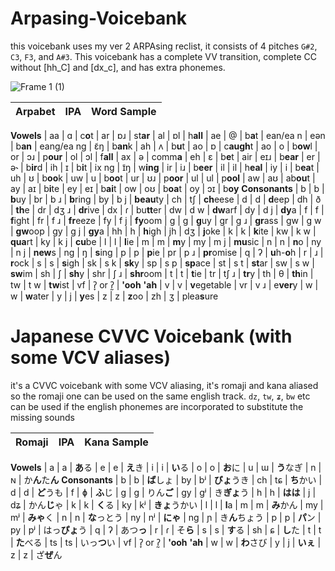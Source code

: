 # Arpasing-Voicebank
this voicebank uses my ver 2 ARPAsing reclist, it consists of 4 pitches `G#2`, `C3`, `F3`, and `A#3`. This voicebank has a complete VV transition, complete CC without [hh_C] and [dx_c], and has extra phonemes.

![Frame 1 (1)](https://github.com/user-attachments/assets/c28d3dfa-feeb-4c16-b38a-2c9ac0a66284)

| Arpabet | IPA | Word Sample |
| ------------- | ------------- | ------------- |
**Vowels**
| aa  | ɑ  | c**o**t
| ar  | ɒɹ  | st**ar**
| al  |  ɒl | h**all**
| ae  | @ | b**a**t
| ean/ea n  | eən  | b**an**
| eang/ea ng | ɛ̃ŋ  | b**an**k
| ah  | ʌ  | b**u**t
| ao  | ɒ  | c**augh**t
| ao  | o  | b**ow**l
| or  | ɔɹ  | p**our**
| ol  | ɔl | f**all**
| ax  | ə  | comm**a**
| eh  | ɛ  | b**e**t
| air  | eɪɹ  | b**ear**
| er  | ə˞  | b**ir**d
| ih | ɪ  | b**i**t
| ix ng | ɪ̃ŋ  | w**ing**
| ir | iɹ  | b**eer**
| il | il | h**eal**
| iy  | i  | b**ea**t
| uh  | ʊ  | b**oo**k
| uw  | u  | b**oo**t
| ur  | ʊɹ  | p**oor**
| ul  |  ul | p**ool**
| aw  | aʊ  | ab**ou**t
| ay  | aɪ  | b**i**te
| ey  | eɪ  | b**ai**t
| ow  | oʊ  | b**oa**t
| oy  | ɔɪ  | b**oy**
**Consonants**
| b  | b  | **b**uy
| br  | b ɹ | **b**ring
| by  | b j | **beau**ty
| ch  | tʃ  | **ch**eese
| d  | d  | **d**eep
| dh  | ð  | **th**e
| dr | dʒ ɹ | **dr**ive
| dx  | ɾ  | bu**tt**er
| dw  | d w | **dw**arf
| dy  | d j | **dy**a
| f  | f  | **f**ight
| fr  | f ɹ  | **fr**eeze
| fy  | f j  | **fy**oom
| g | g  | **g**uy
| gr | g ɹ  | **gr**ass
| gw | g w  | **gw**oop
| gy | g j  | **gy**a
| hh  | h  | **h**igh
| jh  | dʒ  | **j**oke
| k  | k  | **k**ite
| kw  | k w  | **qua**rt
| ky  | k j  | **cu**be
| l  | l  | **l**ie
| m  | m  | **m**y
| my  | m j  | **mu**sic
| n  | n  | **n**o
| ny  | n j  | **new**s
| ng  | ŋ  | **s**ing
| p  | p  | **p**ie
| pr  | p ɹ | **pr**omise
| q  | ʔ  | **u**h-**o**h
| r  | ɹ  | **r**ock
| s  | s  | **s**igh
| sk  | s k  | **sk**y
| sp  | s p  | **sp**ace
| st  | s t  | **st**ar
| sw  | s w  | **sw**im
| sh  | ʃ  | **sh**y
| shr  | ʃ ɹ  | **shr**oom
| t  | t  | **t**ie
| tr | tʃ ɹ | **tr**y
| th | θ  | **th**in
| tw | t w  | **tw**ist
| vf  | ʔ̞ or ʔ̰  | **'ooh** **'ah**
| v  | v  | **v**egetable
| vr  | v ɹ  | e**ver**y
| w  | w  | **w**ater
| y  | j  | **y**es
| z  | z  | **z**oo
| zh | ʒ  | plea**s**ure

# Japanese CVVC Voicebank (with some VCV aliases)
it's a CVVC voicebank with some VCV aliasing, it's romaji and kana aliased so the romaji one can be used on the same english track. `dz`, `tw`, `ʑ`, `bw` etc can be used if the english phonemes are incorporated to substitute the missing sounds

| Romaji | IPA | Kana Sample |
| ------------- | ------------- | ------------- |
**Vowels**
| a  | a  | **あ**る
| e | e  | **え**き
| i | i  | **い**る
| o  | o  | **お**に
| u  | ɯ  | **う**なぎ
| n  | ɴ  | か**ん**た**ん**
**Consonants**
| b  | b  | **ば**しょ
| by  | bʲ | **びょ**うき
| ch  | tɕ  | **ち**かい
| d  | d  | **ど**うも
| f  | ɸ  | **ふ**じ
| g | g  | りん**ご**
| gy | ɡʲ  | き**ぎょ**う
| h  | h  | **はは**
| j  | dʑ  | かん**じ**ゃ
| k  | k  | **く**る
| ky  | kʲ | **きょ**うかい
| l  | l  | **l**a
| m  | m  | **み**かん
| my  | mʲ  | **みゃ**く
| n  | n  | **な**っとう
| ny  | nʲ  | **にゃ**
| ng  | ɲ  | き**ん**ちょう
| p  | p  | **パ**ン
| py  | pʲ | はっ**ぴょ**う
| q  | ʔ  | あつ**っ**
| r  | ɾ  | そ**ら**
| s  | s  | **す**る
| sh  | ɕ  | **し**た
| t  | t  | **た**べる
| ts | ts | いっ**つ**い
| vf  | ʔ̞ or ʔ̰  | **'ooh** **'ah**
| w  | w  | **わ**さび
| y  | j  | **いぇ**
| z  | z  | ざ**ぜ**ん
